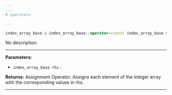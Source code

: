 ```yaml
---
---
# operator=

---
```


```cpp
index_array_base & index_array_base::operator=(const index_array_base &rhs)
```


No description.


---
**Parameters:**

 - `index_array_base rhs`
: 

**Returns:** Assignment Operator. Assigns each element of the integer array with the corresponding values in rhs. 

---
